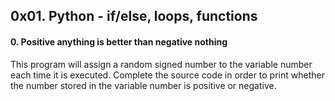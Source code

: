 ## 0x01. Python - if/else, loops, functions

#### 0. Positive anything is better than negative nothing
This program will assign a random signed number to the variable number each time it is executed. 
Complete the source code in order to print whether the number stored in the variable number is positive or negative.